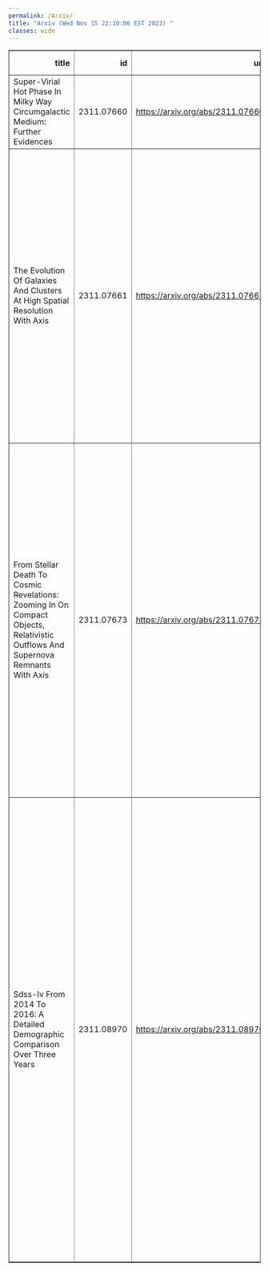 ```yaml
---
permalink: /Arxiv/
title: "Arxiv (Wed Nov 15 22:10:06 EST 2023) "
classes: wide
---
```

<table border="1" class="dataframe">
  <thead>
    <tr style="text-align: right;">
      <th>title</th>
      <th>id</th>
      <th>url</th>
      <th>authors</th>
      <th>Local Authors</th>
    </tr>
  </thead>
  <tbody>
    <tr>
      <td>Super-Virial Hot Phase In Milky Way Circumgalactic Medium: Further   Evidences</td>
      <td>2311.07660</td>
      <td><a href="https://arxiv.org/abs/2311.07660" target="_blank">https://arxiv.org/abs/2311.07660</a></td>
      <td>Rebecca Mcclain, Smita Mathur, Sanskriti Das, Yair Krongold, Anjali Gupta</td>
      <td>Anjali Gupta, Rebecca Mcclain, Smita Mathur</td>
    </tr>
    <tr>
      <td>The Evolution Of Galaxies And Clusters At High Spatial Resolution With   Axis</td>
      <td>2311.07661</td>
      <td><a href="https://arxiv.org/abs/2311.07661" target="_blank">https://arxiv.org/abs/2311.07661</a></td>
      <td>H. R. Russell, L. A. Lopez, S. W. Allen, G. Chartas, P. P. Choudhury, R. A. Dupke, A. C. Fabian, A. M. Flores, K. Garofali, E. Hodges-Kluck, M. J. Koss, L. Lanz, B. D. Lehmer, J. -T. Li, W. P. Maksym, A. B. Mantz, M. Mcdonald, E. D. Miller, R. F. Mushotzky, Y. Qiu, C. S. Reynolds, F. Tombesi, P. Tozzi, A. Trindade-Falcao, S. A. Walker, K. -W. Wong, M. Yukita, C. Zhang</td>
      <td>Laura Lopez</td>
    </tr>
    <tr>
      <td>From Stellar Death To Cosmic Revelations: Zooming In On Compact Objects,   Relativistic Outflows And Supernova Remnants With Axis</td>
      <td>2311.07673</td>
      <td><a href="https://arxiv.org/abs/2311.07673" target="_blank">https://arxiv.org/abs/2311.07673</a></td>
      <td>S. Safi-Harb, K. B. Burdge, A. Bodaghee, H. An, B. Guest, J. Hare, P. Hebbar, W. C. G. Ho, O. Kargaltsev, D. Kirmizibayrak, N. Klingler, M. Nynka, M. T. Reynolds, M. Sasaki, N. Sridhar, G. Vasilopoulos, T. E. Woods, H. Yang, C. Heinke, A. Kong, J. Li, A. Macmaster, L. Mallick, C. Treyturik, N. Tsuji, B. Binder, C. Braun, H. -K. Chang, A. Chatterjee, G. Ferrand, T. Holland-Ashford, C. -Y. Ng, R. Plotkin, R. Romani, S. Zhang</td>
      <td>Jung-Tsung Li</td>
    </tr>
    <tr>
      <td>Sdss-Iv From 2014 To 2016: A Detailed Demographic Comparison Over Three   Years</td>
      <td>2311.08970</td>
      <td><a href="https://arxiv.org/abs/2311.08970" target="_blank">https://arxiv.org/abs/2311.08970</a></td>
      <td>Amy M. Jones, Rachael L. Beaton, Brian A. Cherinka, Karen L. Masters, Sara Lucatello, Aleksandar M. Diamond-Stanic, Sarah A. Bird, Michael R. Blanton, Katia Cunha, Emily E. Farr, Diane Feuillet, Peter M. Frinchaboy, Alex Hagen, Karen Kinemuchi, Britt Lundgren, Mariarosa L. Marinelli, Adam D. Myers, Alexandre Roman-Lopes, Ashley J. Ross, Jose R. Sanchez-Gallego, Sarah J. Schmidt, Jennifer Sobeck, Keivan G. Stassun, Jamie Tayar, Mariana Vargas-Magana, J. C. Wilson, Gail Zasowski</td>
      <td>Ashley Ross</td>
    </tr>
  </tbody>
</table>